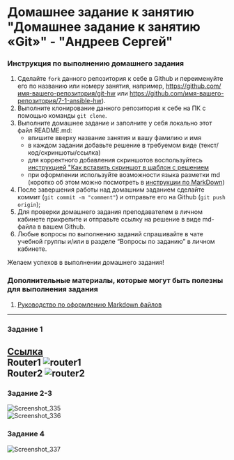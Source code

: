 # Домашнее задание к занятию "Домашнее задание к занятию «Git»" - "Андреев Сергей"


### Инструкция по выполнению домашнего задания

   1. Сделайте `fork` данного репозитория к себе в Github и переименуйте его по названию или номеру занятия, например, https://github.com/имя-вашего-репозитория/git-hw или  https://github.com/имя-вашего-репозитория/7-1-ansible-hw).
   2. Выполните клонирование данного репозитория к себе на ПК с помощью команды `git clone`.
   3. Выполните домашнее задание и заполните у себя локально этот файл README.md:
      - впишите вверху название занятия и вашу фамилию и имя
      - в каждом задании добавьте решение в требуемом виде (текст/код/скриншоты/ссылка)
      - для корректного добавления скриншотов воспользуйтесь [инструкцией "Как вставить скриншот в шаблон с решением](https://github.com/netology-code/sys-pattern-homework/blob/main/screen-instruction.md)
      - при оформлении используйте возможности языка разметки md (коротко об этом можно посмотреть в [инструкции  по MarkDown](https://github.com/netology-code/sys-pattern-homework/blob/main/md-instruction.md))
   4. После завершения работы над домашним заданием сделайте коммит (`git commit -m "comment"`) и отправьте его на Github (`git push origin`);
   5. Для проверки домашнего задания преподавателем в личном кабинете прикрепите и отправьте ссылку на решение в виде md-файла в вашем Github.
   6. Любые вопросы по выполнению заданий спрашивайте в чате учебной группы и/или в разделе “Вопросы по заданию” в личном кабинете.
   
Желаем успехов в выполнении домашнего задания!
   
### Дополнительные материалы, которые могут быть полезны для выполнения задания

1. [Руководство по оформлению Markdown файлов](https://gist.github.com/Jekins/2bf2d0638163f1294637#Code)

---

### Задание 1
[Ссылка](https://github.com/SergeiViktorovich/gitlab-hw/blob/main/hsrp_advanced%20_asv.pkt)  
Router1
![router1](https://github.com/SergeiViktorovich/gitlab-hw/assets/143599204/7bd96001-840e-422a-add8-7338757ce3bf)  
Router2
![router2](https://github.com/SergeiViktorovich/gitlab-hw/assets/143599204/3b8a65aa-39ba-4b3d-b3c9-c58450029189)  
---

### Задание 2-3
![Screenshot_335](https://github.com/SergeiViktorovich/gitlab-hw/assets/143599204/73ec95e4-2879-4b8d-b014-78ef06803a6d)  
![Screenshot_336](https://github.com/SergeiViktorovich/gitlab-hw/assets/143599204/b5e48e12-4cf0-4e00-811a-abdb8fc2f236)  

### Задание 4
![Screenshot_337](https://github.com/SergeiViktorovich/gitlab-hw/assets/143599204/27c2f17d-540c-4264-89ad-3e3752426fa9)  
